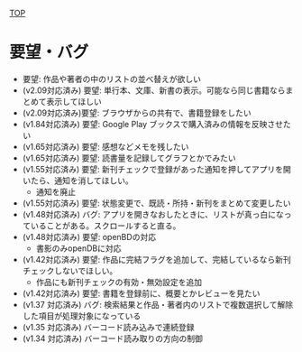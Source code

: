 [TOP](./index.html)

# 要望・バグ

- 要望: 作品や著者の中のリストの並べ替えが欲しい
- (v2.09対応済み) 要望: 単行本、文庫、新書の表示。可能なら同じ書籍ならまとめて表示してほしい
- (v2.09対応済み)要望: ブラウザからの共有で、書籍登録をしたい
- (v1.84対応済み) 要望: Google Play ブックスで購入済みの情報を反映させたい
- (v1.65対応済み) 要望: 感想などメモを残したい
- (v1.65対応済み) 要望: 読書量を記録してグラフとかでみたい
- (v1.55対応済み) 要望: 新刊チェックで登録があった通知を押してアプリを開いたら、通知を消してほしい。
  - 通知を廃止
- (v1.55対応済み) 要望: 状態変更で、既読・所持・新刊をまとめて変更したい
- (v1.48対応済み) バグ: アプリを開きなおしたときに、リストが真っ白になっていることがある。スクロールすると直る。
- (v1.48対応済み) 要望: openBDの対応
  - 書影のみopenDBに対応
- (v1.42対応済み) 要望: 作品に完結フラグを追加して、完結しているなら新刊チェックしないでほしい。
  - 作品にも新刊チェックの有効・無効設定を追加
- (v1.42対応済み) 要望: 書籍を登録前に、概要とかレビューを見たい
- (v1.37 対応済み) バグ: 検索結果と作品・著者内のリストで複数選択して解除した項目が処理対象になっている
- (v1.35 対応済み) バーコード読み込みで連続登録
- (v1.34 対応済み) バーコード読み取りの方向の制御
